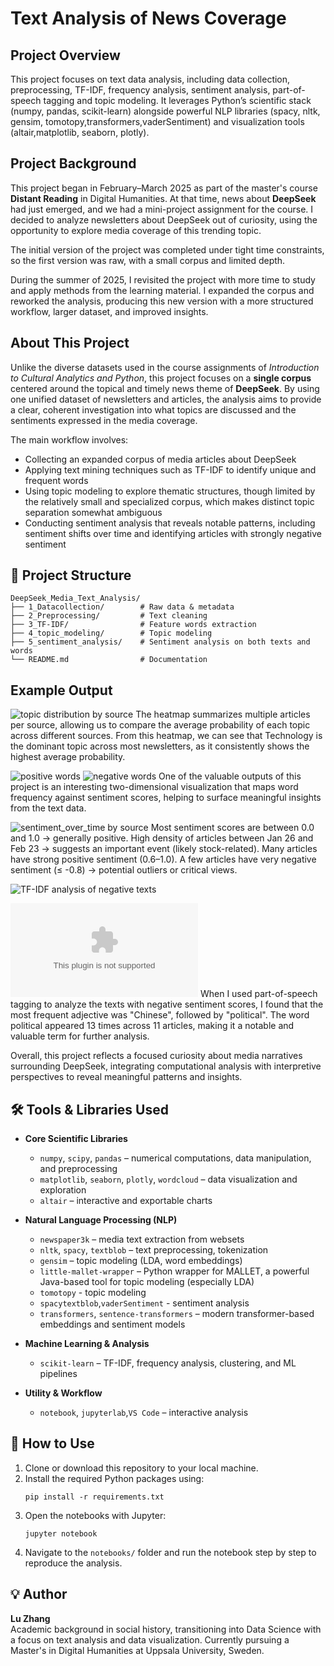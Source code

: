 # Text Analysis of News Coverage

## Project Overview

This project focuses on text data analysis, including data collection, preprocessing, TF-IDF, frequency analysis, sentiment analysis, part-of-speech tagging and topic modeling. It leverages Python’s scientific stack (numpy, pandas, scikit-learn) alongside powerful NLP libraries (spacy, nltk, gensim, tomotopy,transformers,vaderSentiment) and visualization tools (altair,matplotlib, seaborn, plotly).

## Project Background

This project began in February–March 2025 as part of the master's course **Distant Reading** in Digital Humanities. At that time, news about **DeepSeek** had just emerged, and we had a mini-project assignment for the course. I decided to analyze newsletters about DeepSeek out of curiosity, using the opportunity to explore media coverage of this trending topic.

The initial version of the project was completed under tight time constraints, so the first version was raw, with a small corpus and limited depth.

During the summer of 2025, I revisited the project with more time to study and apply methods from the learning material. I expanded the corpus and reworked the analysis, producing this new version with a more structured workflow, larger dataset, and improved insights.

## About This Project

Unlike the diverse datasets used in the course assignments of *Introduction to Cultural Analytics and Python*, this project focuses on a **single corpus** centered around the topical and timely news theme of **DeepSeek**. By using one unified dataset of newsletters and articles, the analysis aims to provide a clear, coherent investigation into what topics are discussed and the sentiments expressed in the media coverage.

The main workflow involves:

- Collecting an expanded corpus of media articles about DeepSeek
- Applying text mining techniques such as TF-IDF to identify unique and frequent words
- Using topic modeling to explore thematic structures, though limited by the relatively small and specialized corpus, which makes distinct topic separation somewhat ambiguous
- Conducting sentiment analysis that reveals notable patterns, including sentiment shifts over time and identifying articles with strongly negative sentiment
## 📁 Project Structure


```
DeepSeek_Media_Text_Analysis/
├── 1_Datacollection/        # Raw data & metadata
├── 2_Preprocessing/         # Text cleaning
├── 3_TF-IDF/                # Feature words extraction
├── 4_topic_modeling/        # Topic modeling
├── 5_sentiment_analysis/    # Sentiment analysis on both texts and words
└── README.md                # Documentation
```
## Example Output
![topic distribution by source](4_topic_modeling/visualizations/topic_distribution_by_source.png)
The heatmap summarizes multiple articles per source, allowing us to compare the average probability of each topic across different sources. From this heatmap, we can see that Technology is the dominant topic across most newsletters, as it consistently shows the highest average probability.

![positive words](5_Sentiment_Analysis/visualizations/positive_word_frequency_vs_sentiment.png)
![negative words](5_Sentiment_Analysis/visualizations/negative_word_frequency_vs_sentiment.png)
One of the valuable outputs of this project is an interesting two-dimensional visualization that maps word frequency against sentiment scores, helping to surface meaningful insights from the text data.

![sentiment_over_time by source](5_Sentiment_Analysis/visualizations/sentiment_over_time.png)
Most sentiment scores are between 0.0 and 1.0 → generally positive.
High density of articles between Jan 26 and Feb 23 → suggests an important event (likely stock-related).
Many articles have strong positive sentiment (0.6–1.0).
A few articles have very negative sentiment (≤ -0.8) → potential outliers or critical views.

![TF-IDF analysis of negative texts](5_Sentiment_Analysis/visualizations/TF-IDF_heatmap_negative_texts.png)

![POS nanlysis of negative texts](5_Sentiment_Analysis/outputs/top_adjectives_negative_texts.csv)
When I used part-of-speech tagging to analyze the texts with negative sentiment scores, I found that the most frequent adjective was "Chinese", followed by "political". The word political appeared 13 times across 11 articles, making it a notable and valuable term for further analysis.

Overall, this project reflects a focused curiosity about media narratives surrounding DeepSeek, integrating computational analysis with interpretive perspectives to reveal meaningful patterns and insights.


## 🛠 Tools & Libraries Used

* **Core Scientific Libraries**

  * `numpy`, `scipy`, `pandas` – numerical computations, data manipulation, and preprocessing
  * `matplotlib`, `seaborn`, `plotly`, `wordcloud` – data visualization and exploration
  * `altair` – interactive and exportable charts

* **Natural Language Processing (NLP)**

  * `newspaper3k` – media text extraction from websets
  * `nltk`, `spacy`, `textblob` – text preprocessing, tokenization
  * `gensim` – topic modeling (LDA, word embeddings)
  * `little-mallet-wrapper` – Python wrapper for MALLET, a powerful Java-based tool for topic modeling (especially LDA)
  * `tomotopy` - topic modeling
  * `spacytextblob`,`vaderSentiment` - sentiment analysis
  * `transformers`, `sentence-transformers` – modern transformer-based embeddings and sentiment models

* **Machine Learning & Analysis**

  * `scikit-learn` – TF-IDF, frequency analysis, clustering, and ML pipelines

* **Utility & Workflow**

  * `notebook`, `jupyterlab`,`VS Code`  – interactive analysis
 

## 📌 How to Use

1. Clone or download this repository to your local machine.
2. Install the required Python packages using:
   ```
   pip install -r requirements.txt
   ```
3. Open the notebooks with Jupyter:
   ```
   jupyter notebook
   ```
4. Navigate to the `notebooks/` folder and run the notebook step by step to reproduce the analysis.

## 💡 Author

**Lu Zhang**  
Academic background in social history, transitioning into Data Science with a focus on text analysis and data visualization. Currently pursuing a Master's in Digital Humanities at Uppsala University, Sweden.
